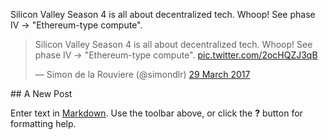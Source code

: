 Silicon Valley Season 4 is all about decentralized tech. Whoop! See phase IV -> "Ethereum-type compute".

<blockquote class="twitter-tweet" data-lang="en-gb"><p lang="en" dir="ltr">Silicon Valley Season 4 is all about decentralized tech. Whoop! See phase IV -&gt; &quot;Ethereum-type compute&quot;. <a href="https://t.co/2ocHQZJ3qB">pic.twitter.com/2ocHQZJ3qB</a></p>&mdash; Simon de la Rouviere (@simondlr) <a href="https://twitter.com/simondlr/status/847161324417241088">29 March 2017</a></blockquote>
<script async src="//platform.twitter.com/widgets.js" charset="utf-8"></script>
## A New Post

Enter text in [Markdown](http://daringfireball.net/projects/markdown/). Use the toolbar above, or click the **?** button for formatting help.
